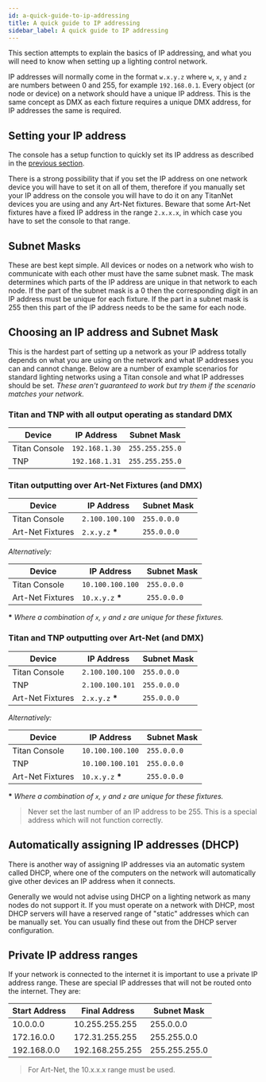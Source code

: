 ```yaml
---
id: a-quick-guide-to-ip-addressing
title: A quick guide to IP addressing
sidebar_label: A quick guide to IP addressing
---
```


This section attempts to explain the basics of IP addressing, and what
you will need to know when setting up a lighting control network.

IP addresses will normally come in the format `w.x.y.z` where `w`, `x`, `y`
and `z` are numbers between 0 and 255, for example `192.168.0.1`. Every
object (or node or device) on a network should have a unique IP address.
This is the same concept as DMX as each fixture requires a unique DMX
address, for IP addresses the same is required.

Setting your IP address
-----------------------

The console has a setup function to quickly set its IP address as
described in the [previous section](networking/controlling-fixtures-over-a-network#setting-the-consoles-ip-address).

There is a strong possibility that if you set the IP address on one
network device you will have to set it on all of them, therefore if you
manually set your IP address on the console you will have to do it on
any TitanNet devices you are using and any Art-Net fixtures. Beware that
some Art-Net fixtures have a fixed IP address in the range `2.x.x.x`, in
which case you have to set the console to that range.

Subnet Masks
------------

These are best kept simple. All devices or nodes on a network who wish
to communicate with each other must have the same subnet mask. The mask
determines which parts of the IP address are unique in that network to
each node. If the part of the subnet mask is a 0 then the corresponding
digit in an IP address must be unique for each fixture. If the part in a
subnet mask is 255 then this part of the IP address needs to be the same
for each node.

Choosing an IP address and Subnet Mask
--------------------------------------

This is the hardest part of setting up a network as your IP address
totally depends on what you are using on the network and what IP
addresses you can and cannot change. Below are a number of example
scenarios for standard lighting networks using a Titan console and what
IP addresses should be set. *These aren't guaranteed to work but try them
if the scenario matches your network.*

### Titan and TNP with all output operating as standard DMX

Device            | IP Address        | Subnet Mask
---               | ---               | ---
Titan Console     | `192.168.1.30`    | `255.255.255.0`
TNP               | `192.168.1.31`    | `255.255.255.0`

### Titan outputting over Art-Net Fixtures (and DMX)

Device            | IP Address        | Subnet Mask
---               | ---               | ---
Titan Console     | `2.100.100.100`   | `255.0.0.0`
Art-Net Fixtures  | `2.x.y.z` **\***  | `255.0.0.0`

*Alternatively:*

Device            | IP Address        | Subnet Mask
---               | ---               | ---
Titan Console     | `10.100.100.100`  | `255.0.0.0`
Art-Net Fixtures  | `10.x.y.z` **\*** | `255.0.0.0`

**\*** *Where a combination of `x`, `y` and `z` are unique for these fixtures.*

### Titan and TNP outputting over Art-Net (and DMX)

Device            | IP Address        | Subnet Mask
---               | ---               | ---
Titan Console     | `2.100.100.100`   | `255.0.0.0`
TNP               | `2.100.100.101`   | `255.0.0.0`
Art-Net Fixtures  | `2.x.y.z` **\***  | `255.0.0.0`

*Alternatively:*

Device            | IP Address        | Subnet Mask
---               | ---               | ---
Titan Console     | `10.100.100.100`  | `255.0.0.0`
TNP               | `10.100.100.101`  | `255.0.0.0`
Art-Net Fixtures  | `10.x.y.z` **\*** | `255.0.0.0`

**\*** *Where a combination of `x`, `y` and `z` are unique for these fixtures.*

> Never set the last number of an IP address to be 255. This is a special address which will not function correctly.

Automatically assigning IP addresses (DHCP)
-------------------------------------------

There is another way of assigning IP addresses via an automatic system
called DHCP, where one of the computers on the network will
automatically give other devices an IP address when it connects.

Generally we would not advise using DHCP on a lighting network as many
nodes do not support it. If you must operate on a network with DHCP,
most DHCP servers will have a reserved range of "static" addresses
which can be manually set. You can usually find these out from the
DHCP server configuration.

Private IP address ranges
-------------------------

If your network is connected to the internet it is important to use a
private IP address range. These are special IP addresses that will not
be routed onto the internet. They are:

Start Address  | Final Address    | Subnet Mask
--- | --- | ---
10.0.0.0 | 10.255.255.255 | 255.0.0.0
172.16.0.0 | 172.31.255.255 | 255.255.0.0
192.168.0.0 | 192.168.255.255 | 255.255.255.0

> For Art-Net, the 10.x.x.x range must be used.